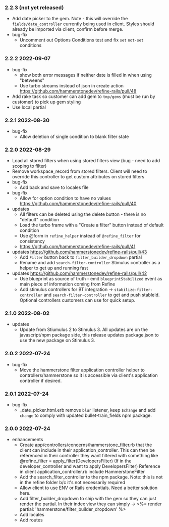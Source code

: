 ### 2.2.3 (not yet released)
  * Add date picker to the gem. Note - this will override the `fields/date_controller` currently being used in client. Styles should already be imported via client, confirm before merge. 
  * bug-fix
    * Uncomment out Options Conditions test and fix `set` `not-set` conditions 

### 2.2.2 2022-09-07
  * bug-fix 
    * show both error messages if neither date is filled in when using "betweens"
    * Use turbo streams instead of json in create action https://github.com/hammerstonedev/refine-rails/pull/48
  * Add rake task so customer can add gem to `tmp/gems` (must be run by customer) to pick up gem styling
  * Use local partial

### 2.2.1 2022-08-30
  * bug-fix
    * Allow deletion of single condition to blank filter state

### 2.2.0 2022-08-29
  * Load all stored filters when using stored filters view (bug - need to add scoping to filter)
  * Remove workspace_record from stored filters. Client will need to override this controller to get custom attributes on stored filters 
  * bug-fix
    * Add back and save to locales file
  * bug-fix 
    * Allow for option condition to have no values https://github.com/hammerstonedev/refine-rails/pull/40
  * updates
    * All filters can be deleted using the delete button - there is no "default" condition
    * Load the turbo frame with a "Create a filter" button instead of default condition
    * Use @form in `refine_helper` instead of `@refine_filter` for consistency 
    * https://github.com/hammerstonedev/refine-rails/pull/41
  * updates https://github.com/hammerstonedev/refine-rails/pull/43
    * Add `Filter` button back to `filter_builder_dropdown` partial 
    * Rename and add `search-filter-controller` Stimulus controller as a helper to get up and running fast
  * updates https://github.com/hammerstonedev/refine-rails/pull/42
    * Use blueprint as source of truth - emit `blueprintStabilized` event as main piece of information coming from Refine
    * Add stimulus controllers for BT integration -> `stabilize-filter-controller` and `search-filter-controller` to get and push stableId. Optional controllers customers can use for quick setup. 

### 2.1.0 2022-08-02
  * updates
    * Update from Stiumulus 2 to Stimulus 3. All updates are on the javascript/npm package side, this release updates package.json to use the new package on Stimulus 3.

### 2.0.2 2022-07-24
  * bug-fix
    * Move the hammerstone filter application controller helper to controllers/hammerstone so it is accessible via client's application controller if desired.

### 2.0.1 2022-07-24
  * bug-fix
    * _date_picker.html.erb remove `blur` listener, keep `$change` and add `change` to comply with updated bullet-train_fields npm package.

### 2.0.0 2022-07-24
  * enhancements
    * Create app/controllers/concerns/hammerstone_filter.rb that the client can include in their application_controller. This can then be referenced in their controller they want filtered with something like @refine_filter = apply_filter(DevelopersFilter) (If in the developer_controller and want to apply DevelopersFilter)
    Reference in client application_controller.rb include HammerstoneFilter
    * Add the search_filter_controller to the npm package. Note: this is not in the refine folder b/c it's not necessarily required
    * Allow client to use ENV or Rails credentials. Need a better solution here.
    * Add filter_builder_dropdown to ship with the gem so they can just render the partial. In their index view they can simply -> <%= render partial: 'hammerstone/filter_builder_dropdown' %>
    * Add locales
    * Add routes